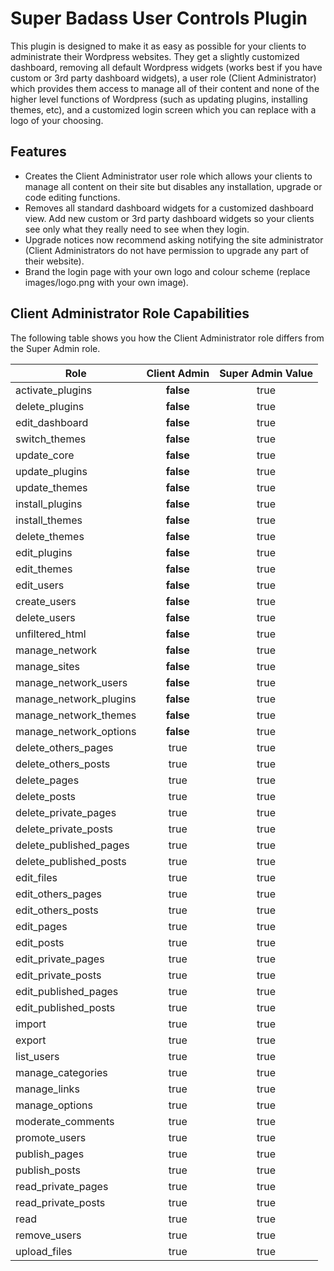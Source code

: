 # Super Badass User Controls Plugin

This plugin is designed to make it as easy as possible for your clients to administrate their Wordpress websites.  They get a slightly customized dashboard, removing all default Wordpress widgets (works best if you have custom or 3rd party dashboard widgets), a user role (Client Administrator) which provides them access to manage all of their content and none of the higher level functions of Wordpress (such as updating plugins, installing themes, etc), and a customized login screen which you can replace with a logo of your choosing.

## Features

* Creates the Client Administrator user role which allows your clients to manage all content on their site but disables any installation, upgrade or code editing functions.
* Removes all standard dashboard widgets for a customized dashboard view.  Add new custom or 3rd party dashboard widgets so your clients see only what they really need to see when they login.
* Upgrade notices now recommend asking notifying the site administrator (Client Administrators do not have permission to upgrade any part of their website).
* Brand the login page with your own logo and colour scheme (replace images/logo.png with your own image).

## Client Administrator Role Capabilities

The following table shows you how the Client Administrator role differs from the Super Admin role.

|Role|Client Admin|Super Admin Value|
|----|:---:|:---------------:|
|activate_plugins|**false**|true|
|delete_plugins|**false**|true|
|edit_dashboard|**false**|true|
|switch_themes|**false**|true|
|update_core|**false**|true|
|update_plugins|**false**|true|
|update_themes|**false**|true|
|install_plugins|**false**|true|
|install_themes|**false**|true|
|delete_themes|**false**|true|
|edit_plugins|**false**|true|
|edit_themes|**false**|true|
|edit_users|**false**|true|
|create_users|**false**|true|
|delete_users|**false**|true|
|unfiltered_html|**false**|true|
|manage_network|**false**|true|
|manage_sites|**false**|true|
|manage_network_users|**false**|true|
|manage_network_plugins|**false**|true|
|manage_network_themes|**false**|true|
|manage_network_options|**false**|true|
|delete_others_pages|true|true|
|delete_others_posts|true|true|
|delete_pages|true|true|
|delete_posts|true|true|
|delete_private_pages|true|true|
|delete_private_posts|true|true|
|delete_published_pages|true|true|
|delete_published_posts|true|true|
|edit_files|true|true|
|edit_others_pages|true|true|
|edit_others_posts|true|true|
|edit_pages|true|true|
|edit_posts|true|true|
|edit_private_pages|true|true|
|edit_private_posts|true|true|
|edit_published_pages|true|true|
|edit_published_posts|true|true|
|import|true|true|
|export|true|true|
|list_users|true|true|
|manage_categories|true|true|
|manage_links|true|true|
|manage_options|true|true|
|moderate_comments|true|true|
|promote_users|true|true|
|publish_pages|true|true|
|publish_posts|true|true|
|read_private_pages|true|true|
|read_private_posts|true|true|
|read|true|true|
|remove_users|true|true|
|upload_files|true|true|